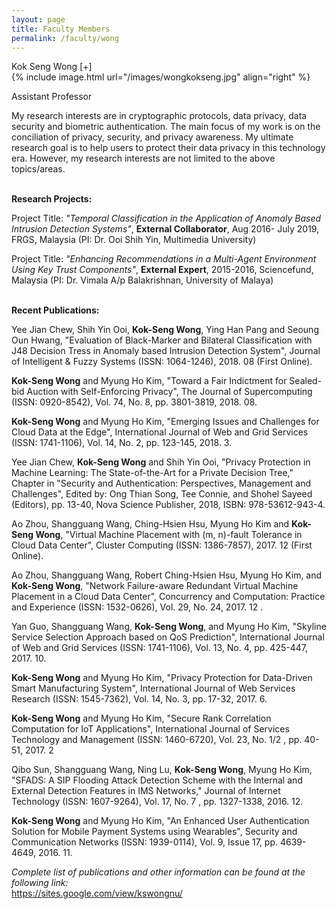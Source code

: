 ```yaml
---
layout: page
title: Faculty Members
permalink: /faculty/wong
---
```


<div class="container" markdown="1">
<div class="header" markdown="1">Kok Seng Wong  [+]
</div>
<div class="content" markdown="1" style="min-height: 200px;">
{% include image.html url="/images/wongkokseng.jpg" align="right" %}

Assistant Professor

My research interests are in cryptographic protocols, data privacy, data security and biometric authentication. The main focus of my work is on the conciliation of privacy, security, and privacy awareness. My ultimate research goal is to help users to protect their data privacy in this technology era. However, my research interests are not limited to the above topics/areas. 


<br><b>Research Projects:</b>

Project Title: <i>"Temporal Classification in the Application of Anomaly Based Intrusion Detection Systems"</i>, <b>External Collaborator</b>, Aug 2016- July 2019, FRGS, Malaysia (PI: Dr. Ooi Shih Yin, Multimedia University)

Project Title: <i>"Enhancing Recommendations in a Multi-Agent Environment Using Key Trust Components"</i>, <b>External Expert</b>, 2015-2016, Sciencefund, Malaysia (PI: Dr. Vimala A/p Balakrishnan, University of Malaya)


<br><b>Recent Publications:</b>

Yee Jian Chew, Shih Yin Ooi, <b>Kok-Seng Wong</b>, Ying Han Pang and Seoung Oun Hwang, "Evaluation of Black-Marker and Bilateral Classification with J48 Decision Tress in Anomaly based Intrusion Detection System", Journal of Intelligent & Fuzzy Systems (ISSN: 1064-1246), 2018. 08 (First Online).  

<b>Kok-Seng Wong</b> and Myung Ho Kim, "Toward a Fair Indictment for Sealed-bid Auction with Self-Enforcing Privacy", The Journal of Supercomputing (ISSN: 0920-8542), Vol. 74, No. 8, pp. 3801-3819, 2018. 08.  

<b>Kok-Seng Wong</b> and Myung Ho Kim, "Emerging Issues and Challenges for Cloud Data at the Edge", International Journal of Web and Grid Services (ISSN: 1741-1106), Vol. 14, No. 2,  pp. 123-145, 2018. 3.  

Yee Jian Chew, <b>Kok-Seng Wong</b> and Shih Yin Ooi, "Privacy Protection in Machine Learning: The State-of-the-Art for a Private Decision Tree," Chapter in "Security and Authentication: Perspectives, Management and Challenges", Edited by: Ong Thian Song, Tee Connie, and Shohel Sayeed (Editors), pp. 13-40, Nova Science Publisher, 2018, ISBN: 978-53612-943-4.

Ao Zhou, Shangguang Wang, Ching-Hsien Hsu, Myung Ho Kim and <b>Kok-Seng Wong</b>, "Virtual Machine Placement with (m, n)-fault Tolerance in Cloud Data Center", Cluster Computing (ISSN: 1386-7857), 2017. 12 (First Online).  

Ao Zhou, Shangguang Wang, Robert Ching-Hsien Hsu, Myung Ho Kim, and <b>Kok-Seng Wong</b>, "Network Failure-aware Redundant Virtual Machine Placement in a Cloud Data Center", Concurrency and Computation: Practice and Experience (ISSN: 1532-0626), Vol. 29, No. 24,  2017. 12 .

Yan Guo, Shangguang Wang, <b>Kok-Seng Wong</b>, and Myung Ho Kim, "Skyline Service Selection Approach based on QoS Prediction", International Journal of Web and Grid Services (ISSN: 1741-1106), Vol. 13, No. 4, pp. 425-447, 2017. 10.  

<b>Kok-Seng Wong</b> and Myung Ho Kim, "Privacy Protection for Data-Driven Smart Manufacturing System", International Journal of Web Services Research  (ISSN: 1545-7362), Vol. 14, No. 3, pp. 17-32, 2017. 6. 

<b>Kok-Seng Wong</b> and Myung Ho Kim, "Secure Rank Correlation Computation for IoT Applications", International Journal of Services Technology and Management (ISSN: 1460-6720), Vol. 23, No. 1/2 , pp. 40-51, 2017. 2  

Qibo Sun, Shangguang Wang, Ning Lu, <b>Kok-Seng Wong</b>, Myung Ho Kim, "SFADS: A SIP Flooding Attack Detection Scheme with the Internal and External Detection Features in IMS Networks," Journal of Internet Technology  (ISSN: 1607-9264), Vol. 17, No. 7 , pp. 1327-1338, 2016. 12.

<b>Kok-Seng Wong</b> and Myung Ho Kim, "An Enhanced User Authentication Solution for Mobile Payment Systems using Wearables", Security and Communication Networks  (ISSN: 1939-0114), Vol. 9, Issue 17, pp. 4639-4649, 2016. 11. 

<I>Complete list of publications and other information can be found at the following link:</I><br> <a href="https://sites.google.com/view/kswongnu/" target="_blank">https://sites.google.com/view/kswongnu/ </a>

</div>
</div>
